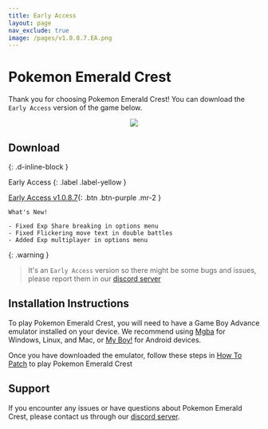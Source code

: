 ```yaml
---
title: Early Access
layout: page
nav_exclude: true
image: /pages/v1.0.8.7.EA.png
---
```

# **Pokemon Emerald Crest**

Thank you for choosing Pokemon Emerald Crest! You can download the `Early Access` version of the game below.

<p align="center">
<img src="https://media.discordapp.net/attachments/1101397974313074708/1127584844751315004/Adobe_Express_20230709_1829050_1.png" />
</p>

## **Download**
{: .d-inline-block }

Early Access 
{: .label .label-yellow }

[Early Access v1.0.8.7](){: .btn .btn-purple .mr-2 }
```
What's New!

- Fixed Exp Share breaking in options menu
- Fixed Flickering move text in double battles
- Added Exp multiplayer in options menu
```

{: .warning }
> It's an `Early Access` version so there might be some bugs and issues, please report them in our [discord server]


## Installation Instructions

To play Pokemon Emerald Crest, you will need to have a Game Boy Advance emulator installed on your device. We recommend using [Mgba](https://mgba.io/downloads.html) for Windows, Linux, and Mac, or [My Boy!](https://play.google.com/store/apps/details?id=com.fastemulator.gba) for Android devices.

Once you have downloaded the emulator, follow these steps in [How To Patch](https://romhackstudios.github.io/pages/howtopatch.html) to play Pokemon Emerald Crest

## Support

If you encounter any issues or have questions about Pokemon Emerald Crest, please contact us through our [discord server].

[discord server]: https://discord.gg/aaghat-s-server-965900074532081674 

<script src='https://storage.ko-fi.com/cdn/scripts/overlay-widget.js'></script>
<script>
  kofiWidgetOverlay.draw('aaghatislive', {
    'type': 'floating-chat',
    'floating-chat.donateButton.text': 'Support Us',
    'floating-chat.donateButton.background-color': '#ff5f5f',
    'floating-chat.donateButton.text-color': '#fff'
  });
</script>
